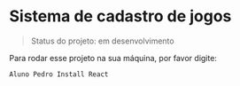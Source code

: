 <h1>Sistema de cadastro de jogos</h1>
 	 	
>Status do projeto: em desenvolvimento 	 
 	 	
Para rodar esse projeto na sua máquina, por favor digite:
 	 	
````
Aluno Pedro Install React
````
